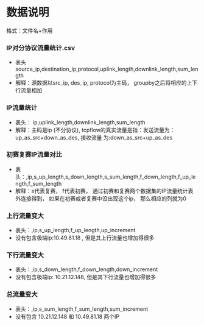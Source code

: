 # 数据说明

格式：文件名+作用
### IP对分协议流量统计.csv
- 表头 source_ip,destination_ip,protocol,uplink_length,downlink_length,sum_length
- 解释：源数据以src_ip, des_ip, protocol为主码， groupby之后将相应的上下行流量相加

### IP流量统计
- 表头： ip,uplink_length,downlink_length,sum_length
- 解释：主码是ip (不分协议), tcpflow的真实流量是指：发送流量为： up_as_src+down_as_des, 接收流量    为:down_as_src+up_as_des

### 初赛复赛IP流量对比
- 表头：,ip,s_up_length,s_down_length,s_sum_length,f_down_length,f_up_length,f_sum_length
- 解释：s代表复赛， f代表初赛， 通过初赛和复赛两个数据集的IP流量统计表外连接得到， 如果在初赛或者复赛中没出现这个ip， 那么相应的列就为0

### 上行流量变大
- 表头：,ip,s_up_length,f_up_length,up_increment
- 没有包含极端ip:10.49.81.18 , 但是其上行流量也增加得很多

### 下行流量变大
- 表头：,ip,s_down_length,f_down_length,down_increment
- 没有包含极端ip: 10.21.12.148, 但是其下行流量也增加得很多

### 总流量变大
- 表头：,ip,s_sum_length,f_sum_length,sum_increment
- 没有包含 10.21.12.148 和 10.49.81.18 两个IP



